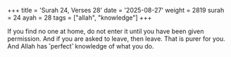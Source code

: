 +++
title = 'Surah 24, Verses 28'
date = '2025-08-27'
weight = 2819
surah = 24
ayah = 28
tags = ["allah", "knowledge"]
+++

If you find no one at home, do not enter it until you have been given permission. And if you are asked to leave, then leave. That is purer for you. And Allah has ˹perfect˺ knowledge of what you do.